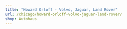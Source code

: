 ```yaml
---
title: "Howard Orloff - Volvo, Jaguar, Land Rover"
url: /chicago/howard-orloff-volvo-jaguar-land-rover/
shop: Autohaus
---
```

